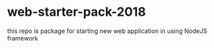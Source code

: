 # web-starter-pack-2018
this repo is package for starting new web application in using NodeJS framework
